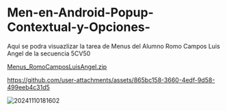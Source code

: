 # Men-en-Android-Popup-Contextual-y-Opciones-
Aqui se podra visuazlizar la tarea de Menus del Alumno Romo Campos Luis Angel de la secuencia 5CV50

[Menus_RomoCamposLuisAngel.zip](https://github.com/user-attachments/files/17693664/Menus_RomoCamposLuisAngel.zip)

https://github.com/user-attachments/assets/865bc158-3660-4edf-9d58-499eeb4c31d5

![20241110181602](https://github.com/user-attachments/assets/0406a6ea-d7db-4e15-a3c0-407fc8c6a93d)


